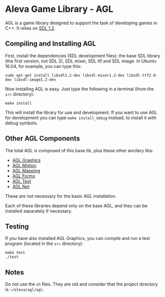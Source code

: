 # Aleva Game Library - AGL

AGL is a game library designed to support the task of developing games in C++. It relies on [SDL 1.2](https://www.libsdl.org/index.php).

## Compiling and Installing AGL

First, install the dependencies (SDL development files): the base SDL library (the first version, not SDL 2), SDL mixer, SDL ttf and SDL image. In Ubuntu 16.04, for example, you can type this:

```
sudo apt-get install libsdl1.2-dev libsdl-mixer1.2-dev libsdl-ttf2.0-dev libsdl-image1.2-dev
```

Now installing AGL is easy. Just type the following in a terminal (from the `src` directory):

```
make install
```

This will install the library for use and development. If you want to use AGL for development you can type `make install_debug` instead, to install it with debug symbols.

## Other AGL Components

The total AGL is composed of this base lib, plus these other ancilary libs:

- [AGL Graphics](http://github.com/yds12/agl-graphics)
- [AGL Motion](http://github.com/yds12/agl-motion)
- [AGL Mapping](http://github.com/yds12/agl-mapping)
- [AGL Forms](http://github.com/yds12/agl-forms)
- [AGL Text](http://github.com/yds12/agl-text)
- [AGL Net](http://github.com/yds12/agl-net)

These are not necessary for the basic AGL installation.

Each of these libraries depend only on the base AGL, and they can be installed separately if necessary.

## Testing

If you have also installed AGL Graphics, you can compile and run a test program (located in the `src` directory):

```
make test
./test
```

## Notes

Do not use the `sh` files. They are old and consider that the project directory is `~/aleva/agl/agl`.

